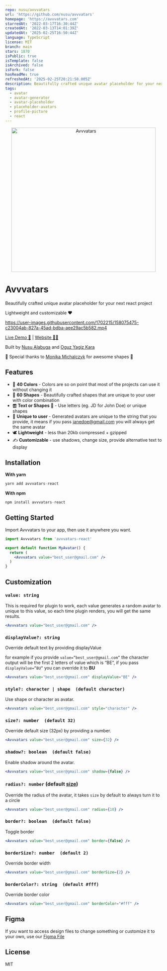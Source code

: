 ```yaml
---
repo: nusu/avvvatars
url: 'https://github.com/nusu/avvvatars'
homepage: 'https://avvvatars.com'
starredAt: '2022-03-17T16:30:44Z'
createdAt: '2022-03-13T14:01:39Z'
updatedAt: '2025-02-25T16:50:44Z'
language: TypeScript
license: MIT
branch: main
stars: 1870
isPublic: true
isTemplate: false
isArchived: false
isFork: false
hasReadMe: true
refreshedAt: '2025-02-25T20:21:58.005Z'
description: Beautifully crafted unique avatar placeholder for your next react project
tags:
  - avatar
  - avatar-generator
  - avatar-placeholder
  - placeholder-avatars
  - profile-picture
  - react
---
```



<div align="center">
  <a href="https://avvvatars.com"><img src="https://github.com/nusu/avvvatars/raw/main/thumbnail.png" alt="Avvvatars" height="464"></a>
</div>

# Avvvatars

Beautifully crafted unique avatar placeholder for your next react project

Lightweight and customizable ❤️

https://user-images.githubusercontent.com/1702215/158075475-c23004ab-827a-45ad-bdba-aee29ac5b582.mp4

[Live Demo 🧩](https://avvvatars-demo-nusualabuga.vercel.app/) | [Website 🧘‍♀️](https://avvvatars.com)

Built by [Nusu Alabuga](https://twitter.com/nusualabuga) and [Oguz Yagiz Kara](https://twitter.com/oguzyagizkara)

🙏 Special thanks to [Monika Michalczyk](https://www.monikamichalczyk.com/) for awesome shapes 🙏

## Features

- 🌈 **40 Colors** - Colors are so on point that most of the projects can use it without changing it
- 💠 **60 Shapes** - Beautifully crafted shapes that are unique to your user with color combination
- 🆎 **Text or Shapes** 🔸 - Use letters (eg. JD for John Doe) or unique shapes
- 🤠 **Unique to user** - Generated avatars are unique to the string that you provide, it means if you pass janedoe@gmail.com you will always get the same avatar
- 🕊 **Lightweight** - less than 20kb compressed + gzipped
- ✍️ **Customizable** - use shadows, change size, provide alternative text to display

## Installation

**With yarn**

```jsx
yarn add avvvatars-react
```

**With npm**

```jsx
npm install avvvatars-react
```

## Getting Started

Import Avvvatars to your app, then use it anywhere you want.

```jsx
import Avvvatars from 'avvvatars-react'

export default function MyAvatar() {
  return (
    <Avvvatars value="best_user@gmail.com" />
  )
}
```

## Customization

### `value: string`

This is required for plugin to work, each value generates a random avatar to unique to this value, so each time plugin renders, you will get the same results. 

```jsx
<Avvvatars value="best_user@gmail.com" />
```

### `displayValue?: string`

Override default text by providing displayValue

for example if you provide `value=”best_user@gmail.com”` the character output will be the first 2 letters of value which is “BE”, if you pass `displayValue=”BU”` you can override it to **BU**

```jsx
<Avvvatars value="best_user@gmail.com" displayValue="BE" />
```

### `style?: character | shape  (default character)`

Use shape or character as avatar.

```jsx
<Avvvatars value="best_user@gmail.com" style="character" />
```

### `size?: number  (default 32)`

Override default size (32px) by providing a number.

```jsx
<Avvvatars value="best_user@gmail.com" size={32} />
```

### `shadow?: boolean  (default false)`

Enable shadow around the avatar.

```jsx
<Avvvatars value="best_user@gmail.com" shadow={false} />
```

### `radius?: number` (default [size](https://github.com/nusu/avvvatars#size-number--default-32))

Override the radius of the avatar, it takes `size` by default to always turn it to a circle

```jsx
<Avvvatars value="best_user@gmail.com" radius={10} />
```

### `border?: boolean  (default false)`

Toggle border

```jsx
<Avvvatars value="best_user@gmail.com" border={false} />
```

### `borderSize?: number  (default 2)`

Override border width

```jsx
<Avvvatars value="best_user@gmail.com" borderSize={2} />
```

### `borderColor?: string  (default #fff)`

Override border color

```jsx
<Avvvatars value="best_user@gmail.com" borderColor="#fff" />
```

## Figma

If you want to access design files to change something or customize it to your own, use our [Figma File](https://www.figma.com/community/file/1084861895116393858/Avvvatars.com---Open-Source-React-UI-Avatar-Library-(Community))

## License

MIT
